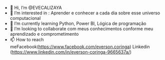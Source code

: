 - 👋 Hi, I’m @EVECALIZAYA 
- 👀 I’m interested in : Aprender e conhecer a cada dia sobre esse universo computacional
- 🌱 I’m currently learning  Python, Power BI, Lógica de programação
- 💞️ I’m looking to collaborate  com meus conhecimentos conforme meu aprendizado  e comprometimento
- 📫 How to reach meFacebook(https://www.facebook.com/everson.coringa)  Linkedin (https://www.linkedin.com/in/everson-coringa-9665637a/)
<!---
EVECALIZAYA/EVECALIZAYA is a ✨ special ✨ repository because its `README.md` (this file) appears on your GitHub profile
You can click the Preview link to take a look at your changes.
--->
